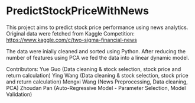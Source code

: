 # PredictStockPriceWithNews

This project aims to predict stock price performance using news analytics. Original data were fetched from Kaggle Competition: https://www.kaggle.com/c/two-sigma-financial-news

The data were inially cleaned and sorted using Python. After reducing the number of features using PCA we fed the data into a linear dynamic model.

Contributors:
Yue Guo (Data cleaning & stock selection, stock price and return calculation)
Ying Wang (Data cleaning & stock selection, stock price and return calculation)
Mengxi Wang (News Preprocessing, Data cleaning, PCA)
Zhoudan Pan (Auto-Regressive Model - Parameter Selection, Model Validation)
